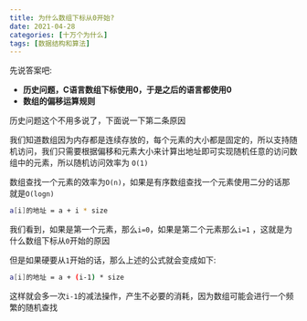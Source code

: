 ```yaml
---
title: 为什么数组下标从0开始?
date: 2021-04-28
categories: [十万个为什么]
tags: [数据结构和算法]
---
```


先说答案吧:

- **历史问题，C语言数组下标使用0，于是之后的语言都使用0**
- **数组的偏移运算规则**

历史问题这个不用多说了，下面说一下第二条原因

我们知道数组因为内存都是连续存放的，每个元素的大小都是固定的，所以支持随机访问，我们只需要根据偏移和元素大小来计算出地址即可实现随机任意的访问数组中的元素，所以随机访问效率为 `O(1)` 

数组查找一个元素的效率为`O(n)`，如果是有序数组查找一个元素使用二分的话那就是`O(logn)`

```bash
a[i]的地址 = a + i * size
```

我们看到，如果是第一个元素，那么`i=0`，如果是第二个元素那么`i=1` ，这就是为什么数组下标从`0`开始的原因

但是如果硬要从`1`开始的话，那么上述的公式就会变成如下:

```bash
a[i]的地址 = a + (i-1) * size
```

这样就会多一次`i-1`的减法操作，产生不必要的消耗，因为数组可能会进行一个频繁的随机查找